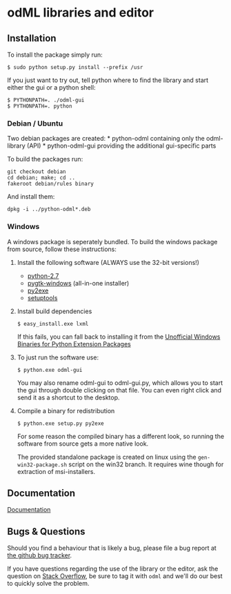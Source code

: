 odML libraries and editor
=========================

Installation
------------

To install the package simply run:

    $ sudo python setup.py install --prefix /usr

If you just want to try out, tell python where to find the library
and start either the gui or a python shell:

    $ PYTHONPATH=. ./odml-gui
    $ PYTHONPATH=. python

### Debian / Ubuntu

Two debian packages are created:
    * python-odml containing only the odml-library (API)
    * python-odml-gui providing the additional gui-specific parts

To build the packages run:

    git checkout debian
    cd debian; make; cd ..
    fakeroot debian/rules binary

And install them:

    dpkg -i ../python-odml*.deb

### Windows

A windows package is seperately bundled.
To build the windows package from source, follow these instructions:

1. Install the following software (ALWAYS use the 32-bit versions!)
    * [python-2.7](http://www.python.org/getit/windows/)
    * [pygtk-windows](http://www.pygtk.org/downloads.html) (all-in-one installer)
    * [py2exe](http://sourceforge.net/projects/py2exe/files/py2exe/0.6.9/py2exe-0.6.9.win32-py2.7.exe/download)
    * [setuptools](http://pypi.python.org/pypi/setuptools#files)

2. Install build dependencies

   `$ easy_install.exe lxml`

   If this fails, you can fall back to installing it from the 
   [Unofficial Windows Binaries for Python Extension Packages](http://www.lfd.uci.edu/~gohlke/pythonlibs/#lxml)

3. To just run the software use:

   `$ python.exe odml-gui`

   You may also rename odml-gui to odml-gui.py, which allows you to start
   the gui through double clicking on that file. You can even right click and
   send it as a shortcut to the desktop.

4. Compile a binary for redistribution

   `$ python.exe setup.py py2exe`

   For some reason the compiled binary has a different look, so running
   the software from source gets a more native look.

   The provided standalone package is created on linux using the `gen-win32-package.sh`
   script on the win32 branch. It requires wine though for extraction of msi-installers.

Documentation
-------------

[Documentation](http://g-node.github.io/python-odml)

Bugs & Questions
----------------

Should you find a behaviour that is likely a bug, please file
a bug report at [the github bug tracker](https://github.com/G-Node/python-odml/issues).

If you have questions regarding the use of the library or the editor, ask
the question on [Stack Overflow](http://stackoverflow.com/), be sure to tag
it with `odml` and we'll do our best to quickly solve the problem.
